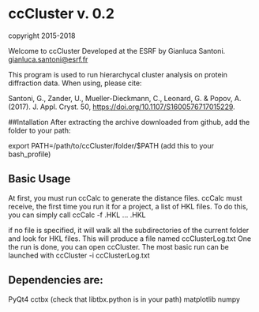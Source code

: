 # ccCluster v. 0.2
copyright 2015-2018

Welcome to ccCluster
Developed at the ESRF by Gianluca Santoni.
gianluca.santoni@esrf.fr

This program is used to run hierarchycal cluster analysis on protein diffraction data.
When using, please cite:

Santoni, G., Zander, U., Mueller-Dieckmann, C., Leonard, G. & Popov, A. (2017). J. Appl. Cryst. 50,
https://doi.org/10.1107/S1600576717015229.

##Intallation
After extracting the archive downloaded from github, add the folder to your path:

export PATH=/path/to/ccCluster/folder/$PATH
(add this to your bash_profile)

## Basic Usage
At first, you must run ccCalc to generate the distance files.
ccCalc must receive, the first time you run it for a project, a list of HKL files.
To do this, you can simply call
ccCalc -f <FILE1>.HKL ... <FILEn>.HKL

if no file is specified, it will walk all the subdirectories of the current folder and look for HKL files.
This will produce a file named ccClusterLog.txt
One the run is done, you can open ccCluster.
The most basic run can be launched with
ccCluster -i ccClusterLog.txt

## Dependencies are:

PyQt4
cctbx (check that libtbx.python is in your path)
matplotlib
numpy

